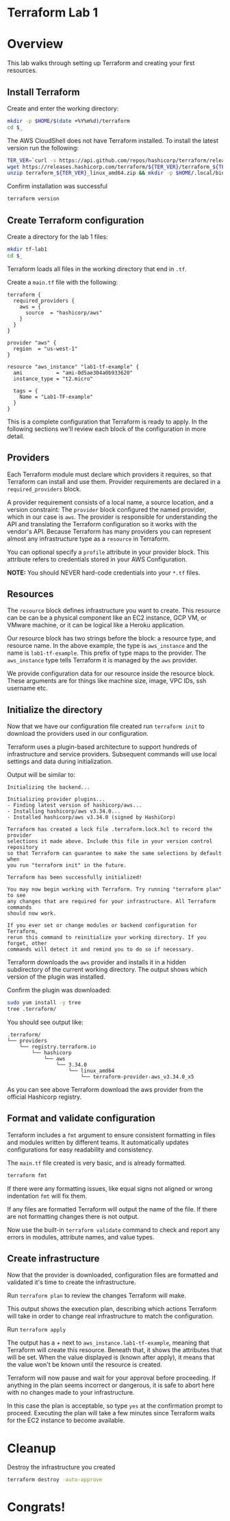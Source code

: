 # Terraform Lab 1

# Overview
This lab walks through setting up Terraform and creating your first resources. 

## Install Terraform 
Create and enter the working directory:
```sh
mkdir -p $HOME/$(date +%Y%m%d)/terraform
cd $_
```
The AWS CloudShell does not have Terraform installed. To install the latest version run the following: 
```sh
TER_VER=`curl -s https://api.github.com/repos/hashicorp/terraform/releases/latest | grep tag_name | cut -d: -f2 | tr -d \"\,\v | awk '{$1=$1};1'`
wget https://releases.hashicorp.com/terraform/${TER_VER}/terraform_${TER_VER}_linux_amd64.zip
unzip terraform_${TER_VER}_linux_amd64.zip && mkdir -p $HOME/.local/bin && mv terraform $HOME/.local/bin
```

Confirm installation was successful
```sh
terraform version 
```

## Create Terraform configuration
Create a directory for the lab 1 files:
```sh
mkdir tf-lab1
cd $_
```
Terraform loads all files in the working directory that end in `.tf`.

Create a `main.tf` file with the following: 
```hcl
terraform {
  required_providers {
    aws = {
      source  = "hashicorp/aws"
    }
  }
}

provider "aws" {
  region  = "us-west-1"
}

resource "aws_instance" "lab1-tf-example" {
  ami           = "ami-0d5ae304a0b933620"
  instance_type = "t2.micro"

  tags = {
    Name = "Lab1-TF-example"
  }
}
```

This is a complete configuration that Terraform is ready to apply. In the following sections we'll review each block of the configuration in more detail.

## Providers 
Each Terraform module must declare which providers it requires, so that Terraform can install and use them. Provider requirements are declared in a `required_providers` block.

A provider requirement consists of a local name, a source location, and a version constraint:
The `provider` block configured the named provider, which in our case is `aws`. The provider is responsible for understanding the API and translating the Terraform configuration so it works with the vendor's API. Because Terraform has many providers you can represent almost any infrastructure type as a `resource` in Terraform.

You can optional specify a `profile` attribute in your provider block. This attribute refers to credentials stored in your AWS Configuration. 

**NOTE:** You should NEVER hard-code credentials into your `*.tf` files. 

## Resources 
The `resource` block defines infrastructure you want to create. This resource can be can be a physical component like an EC2 instance, GCP VM, or VMware machine, or it can be logical like a Heroku application. 

Our resource block has two strings before the block: a resource type, and resource name. 
In the above example, the type is `aws_instance` and the name is `lab1-tf-example`. This prefix of type maps to the provider. The `aws_instance` type tells Terraform it is managed by the `aws` provider.

We provide configuration data for our resource inside the resource block. These arguments are for things like machine size, image, VPC IDs, ssh username etc. 

## Initialize the directory
Now that we have our configuration file created run `terraform init` to download the providers used in our configuration.

Terraform uses a plugin-based architecture to support hundreds of infrastructure and service providers. Subsequent commands will use local settings and data during initialization.

Output will be similar to: 
```
Initializing the backend...

Initializing provider plugins...
- Finding latest version of hashicorp/aws...
- Installing hashicorp/aws v3.34.0...
- Installed hashicorp/aws v3.34.0 (signed by HashiCorp)

Terraform has created a lock file .terraform.lock.hcl to record the provider
selections it made above. Include this file in your version control repository
so that Terraform can guarantee to make the same selections by default when
you run "terraform init" in the future.

Terraform has been successfully initialized!

You may now begin working with Terraform. Try running "terraform plan" to see
any changes that are required for your infrastructure. All Terraform commands
should now work.

If you ever set or change modules or backend configuration for Terraform,
rerun this command to reinitialize your working directory. If you forget, other
commands will detect it and remind you to do so if necessary.
```

Terraform downloads the `aws` provider and installs it in a hidden subdirectory of the current working directory. The output shows which version of the plugin was installed.

Confirm the plugin was downloaded: 
```sh
sudo yum install -y tree 
tree .terraform/
```

You should see output like: 
```
.terraform/
└── providers
    └── registry.terraform.io
        └── hashicorp
            └── aws
                └── 3.34.0
                    └── linux_amd64
                        └── terraform-provider-aws_v3.34.0_x5
```

As you can see above Terraform download the aws provider from the official Hashicorp registry. 

## Format and validate configuration 
Terraform includes a `fmt` argument to ensure consistent formatting in files and modules written by different teams. It automatically updates configurations for easy readability and consistency. 

The `main.tf` file created is very basic, and is already formatted. 
```sh
terraform fmt 
```

If there were any formatting issues, like equal signs not aligned or wrong indentation `fmt` will fix them.

If any files are formatted Terraform will output the name of the file. If there are not formatting changes there is not output.

Now use the built-in `terraform validate` command to check and report any errors in modules, attribute names, and value types.

## Create infrastructure 
Now that the provider is downloaded, configuration files are formatted and validated it's time to create the infrastructure. 

Run `terraform plan` to review the changes Terraform will make. 

This output shows the execution plan, describing which actions Terraform will take in order to change real infrastructure to match the configuration.

Run `terraform apply`

The output has a + next to `aws_instance.lab1-tf-example`, meaning that Terraform will create this resource. Beneath that, it shows the attributes that will be set. When the value displayed is (known after apply), it means that the value won't be known until the resource is created.

Terraform will now pause and wait for your approval before proceeding. If anything in the plan seems incorrect or dangerous, it is safe to abort here with no changes made to your infrastructure.

In this case the plan is acceptable, so type `yes` at the confirmation prompt to proceed. Executing the plan will take a few minutes since Terraform waits for the EC2 instance to become available.




# Cleanup
Destroy the infrastructure you created 
```sh
terraform destroy -auto-approve
```

# Congrats! 
